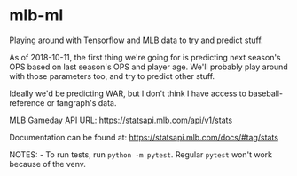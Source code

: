 # mlb-ml
Playing around with Tensorflow and MLB data to try and predict stuff.

As of 2018-10-11, the first thing we're going for is predicting next
season's OPS based on last season's OPS and player age. We'll
probably play around with those parameters too, and try to predict
other stuff.

Ideally we'd be predicting WAR, but I don't think I have access to
baseball-reference or fangraph's data.

MLB Gameday API URL:
https://statsapi.mlb.com/api/v1/stats

Documentation can be found at:
https://statsapi.mlb.com/docs/#tag/stats


NOTES:
    - To run tests, run `python -m pytest`. Regular `pytest` won't
        work because of the venv.